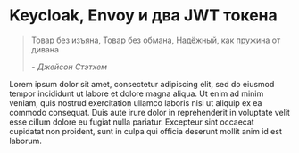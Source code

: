 # Keycloak, Envoy и два JWT токена

> Товар без изъяна,
> Товар без обмана,
> Надёжный, как пружина от дивана
>
> <cite>- Джейсон Стэтхем</cite>

Lorem ipsum dolor sit amet, consectetur adipiscing elit, sed do eiusmod tempor incididunt ut labore et dolore magna aliqua. Ut enim ad minim veniam, quis nostrud exercitation ullamco laboris nisi ut aliquip ex ea commodo consequat. Duis aute irure dolor in reprehenderit in voluptate velit esse cillum dolore eu fugiat nulla pariatur. Excepteur sint occaecat cupidatat non proident, sunt in culpa qui officia deserunt mollit anim id est laborum.